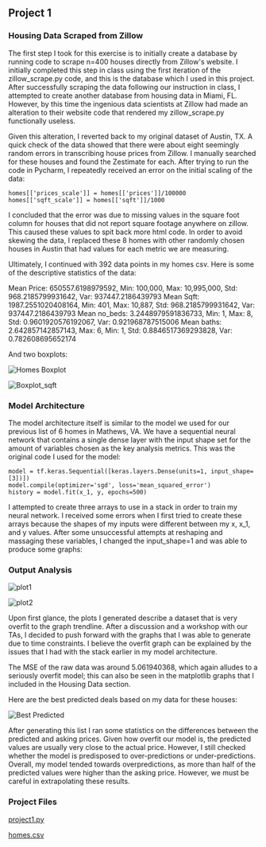 ## Project 1

### **Housing Data Scraped from Zillow**


The first step I took for this exercise is to initially create 
a database by running code to scrape n=400 houses directly from Zillow's website. I initially
completed this step in class using the first iteration of the zillow_scrape.py code, and this is the 
database which I used in this project. After successfully scraping the data following our instruction
in class, I attempted to create another database from housing data in Miami, FL. However, by this time
the ingenious data scientists at Zillow had made an alteration to their website code that rendered 
my zillow_scrape.py functionally useless.  

Given this alteration, I reverted back to my original dataset of Austin, TX. 
A quick check of the data showed that there were about eight seemingly random errors in transcribing house prices 
from Zillow. I manually searched for these houses and found the Zestimate for each. After trying to run the code 
in Pycharm, I repeatedly received an error on the initial scaling of the data:

```
homes[['prices_scale']] = homes[['prices']]/100000 
homes[['sqft_scale']] = homes[['sqft']]/1000 
```

I concluded that the error was due to missing values in the square foot column for houses that did not report 
square footage anywhere on zillow. This caused these values to spit back more html code. In order to avoid skewing the
data, I replaced these 8 homes with other randomly chosen houses in Austin that had values for each metric we are measuring. 

Ultimately, I continued with 392 data points in my homes csv. Here is some of the descriptive statistics of the data:

Mean Price: 650557.6198979592, Min: 100,000, Max: 10,995,000, Std: 968.2185799931642, Var: 937447.2186439793
Mean Sqft: 1987.2551020408164, Min: 401, Max: 10,887, Std: 968.2185799931642, Var: 937447.2186439793
Mean no_beds: 3.2448979591836733, Min: 1, Max: 8, Std: 0.9601920576192067, Var: 0.921968787515006
Mean baths: 2.642857142857143, Max: 6, Min: 1, Std: 0.8846517369293828, Var: 0.782608695652174

And two boxplots:

![Homes Boxplot](/DATA310/data1.JPG)

![Boxplot_sqft](/DATA310/data2.JPG)


### **Model Architecture**

The model architecture itself is similar to the model we used for our previous list of 6 homes in Mathews, VA. We have a 
sequential neural network that contains a single dense layer with the input shape set for the amount of variables chosen
as the key analysis metrics. This was the original code I used for the model:

```
model = tf.keras.Sequential([keras.layers.Dense(units=1, input_shape=[3])])
model.compile(optimizer='sgd', loss='mean_squared_error')
history = model.fit(x_1, y, epochs=500)
```

I attempted to create three arrays to use in a stack in order to train my neural network. I received some errors when I first 
tried to create these arrays because the shapes of my inputs were different between my x, x_1, and y values. After some unsuccessful
attempts at reshaping and massaging these variables, I changed the input_shape=1 and was able to produce some graphs:

### **Output Analysis**

![plot1](/DATA310/plot1.JPG)

![plot2](/DATA310/plot2.JPG)

Upon first glance, the plots I generated describe a dataset that is very overfit to the graph trendline. After a discussion 
and a workshop with our TAs, I decided to push forward with the graphs that I was able to generate due to time constraints. 
I believe the overfit graph can be explained by the issues that I had with the stack earlier in my model architecture. 

The MSE of the raw data was around 5.061940368, which again alludes to a seriously overfit model; this can also be seen in
the matplotlib graphs that I included in the Housing Data section. 

Here are the best predicted deals based on my data for these houses:

![Best Predicted](/DATA310/best_pred.JPG)

After generating this list I ran some statistics on the differences between the predicted and asking prices. Given how
overfit our model is, the predicted values are usually very close to the actual price. However, I still checked whether the
model is predisposed to over-predictions or under-predictions. Overall, my model tended towards overpredictions, as more than half
of the predicted values were higher than the asking price. However, we must be careful in extrapolating these results.

### **Project Files**

<a id="raw-url" href="https://raw.githubusercontent.com/antoniomarra8/DATA310/main/project1.py">project1.py</a>

<a id="raw-url" href="https://raw.githubusercontent.com/antoniomarra8/DATA310/main/homes.csv">homes.csv</a>
